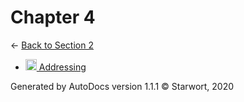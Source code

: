 <style>img{height:18px;margin-bottom:-3px}</style>
# Chapter 4

← [Back to Section 2](..)

- [![MD file](https://img.icons8.com/windows/512/4a90e2/regular-document.png) Addressing](addressing.html)

Generated by AutoDocs version 1.1.1 © Starwort, 2020
